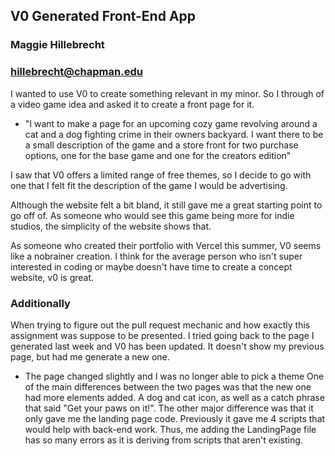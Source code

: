 ## V0 Generated Front-End App
### Maggie Hillebrecht
### hillebrecht@chapman.edu

I wanted to use V0 to create something relevant in my minor. So I through of a video game idea and asked it to create a front page for it.

+ "I want to make a page for an upcoming cozy game revolving around a cat and a dog fighting crime in their owners backyard. I want there to be a small description of the game and a store front for two purchase options, one for the base game and one for the creators edition"

I saw that V0 offers a limited range of free themes, so I decide to go with one that I felt fit the description of the game I would be advertising. 

Although the website felt a bit bland, it still gave me a great starting point to go off of. As someone who would see this game being more for indie studios, the simplicity of the website shows that.

As someone who created their portfolio with Vercel this summer, V0 seems like a nobrainer creation. I think for the average person who isn't super interested in coding or maybe doesn't have time to create a concept website, v0 is great.

### Additionally
When trying to figure out the pull request mechanic and how exactly this assignment was suppose to be presented. I tried going back to the page I generated last week and V0 has been updated. It doesn't show my previous page, but had me generate a new one.

* The page changed slightly and I was no longer able to pick a theme
One of the main differences between the two pages was that the new one had more elements added. A dog and cat icon, as well as a catch phrase that said "Get your paws on it!". The other major difference was that it only gave me the landing page code. Previously it gave me 4 scripts that would help with back-end work. Thus, me adding the LandingPage file has so many errors as it is deriving from scripts that aren't existing.